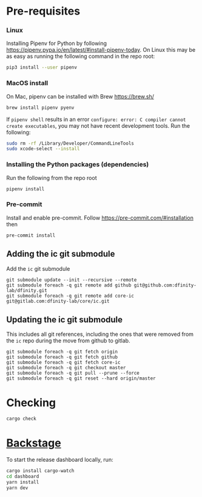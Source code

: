 # Pre-requisites

### Linux

Installing Pipenv for Python by following https://pipenv.pypa.io/en/latest/#install-pipenv-today.
On Linux this may be as easy as running the following command in the repo root:
```bash
pip3 install --user pipenv
```

### MacOS install

On Mac, pipenv can be installed with Brew https://brew.sh/
```bash
brew install pipenv pyenv
```

If `pipenv shell` results in an error `configure: error: C compiler cannot create executables`,
you may not have recent development tools. Run the following:
```bash
sudo rm -rf /Library/Developer/CommandLineTools
sudo xcode-select --install
```

### Installing the Python packages (dependencies)

Run the following from the repo root
```bash
pipenv install
```

### Pre-commit
Install and enable pre-commit. Follow https://pre-commit.com/#installation then
```
pre-commit install
```

## Adding the ic git submodule

Add the `ic` git submodule
```
git submodule update --init --recursive --remote
git submodule foreach -q git remote add github git@github.com:dfinity-lab/dfinity.git
git submodule foreach -q git remote add core-ic git@gitlab.com:dfinity-lab/core/ic.git
```

## Updating the ic git submodule

This includes all git references, including the ones that were removed from the `ic` repo during the move from github to gitlab.
```
git submodule foreach -q git fetch origin
git submodule foreach -q git fetch github
git submodule foreach -q git fetch core-ic
git submodule foreach -q git checkout master
git submodule foreach -q git pull --prune --force
git submodule foreach -q git reset --hard origin/master
```

# Checking

```
cargo check
```

# [Backstage](https://backstage.io)

To start the release dashboard locally, run:

```sh
cargo install cargo-watch
cd dashboard
yarn install
yarn dev
```
